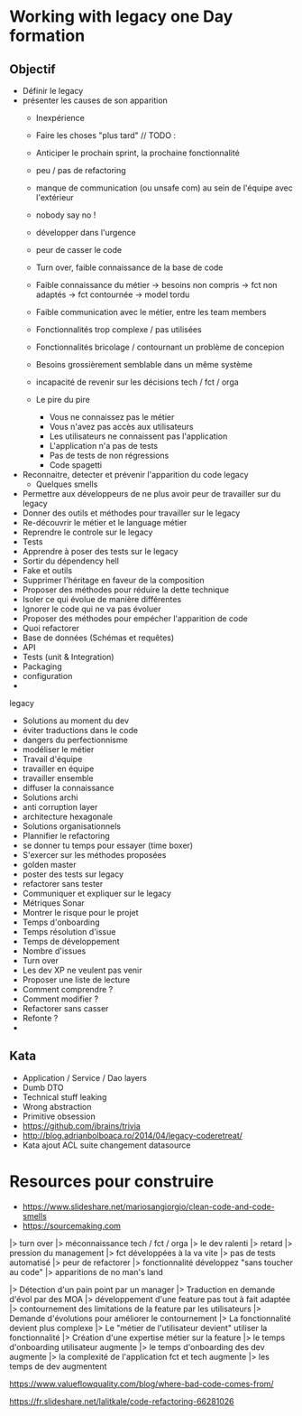 # Working with legacy one Day formation

## Objectif

- Définir le legacy
- présenter les causes de son apparition
   - Inexpérience
   - Faire les choses "plus tard" // TODO :
   - Anticiper le prochain sprint, la prochaine fonctionnalité
   - peu / pas de refactoring
   - manque de communication (ou unsafe com) au sein de l'équipe avec l'extérieur
   - nobody say no !

   - développer dans l'urgence
   - peur de casser le code
   - Turn over, faible connaissance de la base de code

   - Faible connaissance du métier -> besoins non compris -> fct non adaptés -> fct contournée -> model tordu
   - Faible communication avec le métier, entre les team members
   - Fonctionnalités trop complexe / pas utilisées
   - Fonctionnalités bricolage / contournant un problème de concepion
   - Besoins grossièrement semblable dans un même système
   
   - incapacité de revenir sur les décisions tech / fct / orga

   - Le pire du pire
       - Vous ne connaissez pas le métier
       - Vous n'avez pas accès aux utilisateurs
       - Les utilisateurs ne connaissent pas l'application
       - L'application n'a pas de tests
       - Pas de tests de non régressions
       - Code spagetti
- Reconnaitre, detecter et prévenir l'apparition du code legacy
   - Quelques smells
- Permettre aux développeurs de ne plus avoir peur de travailler sur du legacy
- Donner des outils et méthodes pour travailler sur le legacy
 - Re-découvrir le métier et le language métier
 - Reprendre le controle sur le legacy
 - Tests
- Apprendre à poser des tests sur le legacy
 - Sortir du dépendency hell
 - Fake et outils
 - Supprimer l'héritage en faveur de la composition
- Proposer des méthodes pour réduire la dette technique
 - Isoler ce qui évolue de manière différentes
 - Ignorer le code qui ne va pas évoluer
- Proposer des méthodes pour empécher l'apparition de code
- Quoi refactorer
 - Base de données (Schémas et requêtes)
 - API
 - Tests (unit & Integration)
 - Packaging
 - configuration
 - 
 legacy
 - Solutions au moment du dev
  - éviter traductions dans le code
  - dangers du perfectionnisme
  - modéliser le métier
 - Travail d'équipe
  - travailler en équipe
  - travailler ensemble
  - diffuser la connaissance
 - Solutions archi
  - anti corruption layer
  - architecture hexagonale
 - Solutions organisationnels
  - Plannifier le refactoring
  - se donner tu temps pour essayer (time boxer)
- S'exercer sur les méthodes proposées
 - golden master
 - poster des tests sur legacy
 - refactorer sans tester
- Communiquer et expliquer sur le legacy
 - Métriques Sonar
 - Montrer le risque pour le projet
 - Temps d'onboarding
 - Temps résolution d'issue
 - Temps de développement
 - Nombre d'issues
 - Turn over
 - Les dev XP ne veulent pas venir
- Proposer une liste de lecture
- Comment comprendre ?
- Comment modifier ?
- Refactorer sans casser
- Refonte ?
- ​

## Kata
- Application / Service / Dao layers
- Dumb DTO
- Technical stuff leaking
- Wrong abstraction
- Primitive obsession
- https://github.com/jbrains/trivia
- http://blog.adrianbolboaca.ro/2014/04/legacy-coderetreat/
- Kata ajout ACL suite changement datasource

# Resources pour construire
 - https://www.slideshare.net/mariosangiorgio/clean-code-and-code-smells
 - https://sourcemaking.com


|> turn over
|> méconnaissance tech / fct / orga
|> le dev ralenti
|> retard
|> pression du management
|> fct développées à la va vite
|> pas de tests automatisé
|> peur de refactorer
|> fonctionnalité développez "sans toucher au code"
|> apparitions de no man's land

|> Détection d'un pain point par un manager
|> Traduction en demande d'évol par des MOA
|> développement d'une feature pas tout à fait adaptée
|> contournement des limitations de la feature par les utilisateurs
|> Demande d'évolutions pour améliorer le contournement
|> La fonctionnalité devient plus complexe
|> Le "métier de l'utilisateur devient" utiliser la fonctionnalité
|> Création d'une expertise métier sur la feature
|> le temps d'onboarding utilisateur augmente
|> le temps d'onboarding des dev augmente
|> la complexité de l'application fct et tech augmente
|> les temps de dev augmentent

https://www.valueflowquality.com/blog/where-bad-code-comes-from/

https://fr.slideshare.net/lalitkale/code-refactoring-66281026